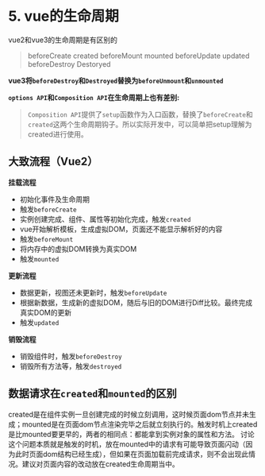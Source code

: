 # 5. vue的生命周期

vue2和vue3的生命周期是有区别的

> beforeCreate
> created
> beforeMount
> mounted
> beforeUpdate
> updated
> beforeDestroy
> Destoryed

**vue3将```beforeDestroy```和```Destroyed```替换为```beforeUnmount```和```unmounted```**

**```options API```和```Composition API```在生命周期上也有差别:**

>```Composition API```提供了```setup```函数作为入口函数，替换了```beforeCreate```和```created```这两个生命周期钩子。所以实际开发中，可以简单把setup理解为created进行使用。

## 大致流程（Vue2）

**挂载流程**

- 初始化事件及生命周期
- 触发```beforeCreate```
- 实例创建完成、组件、属性等初始化完成，触发```created```
- vue开始解析模板，生成虚拟DOM，页面还不能显示解析好的内容
- 触发```beforeMount```
- 将内存中的虚拟DOM转换为真实DOM
- 触发```mounted```

**更新流程**

- 数据更新，视图还未更新时，触发```beforeUpdate```
- 根据新数据，生成新的虚拟DOM，随后与旧的DOM进行Diff比较。最终完成真实DOM的更新
- 触发```updated```

**销毁流程**

- 销毁组件时，触发```beforeDestroy```
- 销毁所有方法等，触发```destroyed```

## 数据请求在```created```和```mounted```的区别

created是在组件实例一旦创建完成的时候立刻调用，这时候页面dom节点并未生成；mounted是在页面dom节点渲染完毕之后就立刻执行的。触发时机上created是比mounted要更早的，两者的相同点：都能拿到实例对象的属性和方法。 讨论这个问题本质就是触发的时机，放在mounted中的请求有可能导致页面闪动（因为此时页面dom结构已经生成），但如果在页面加载前完成请求，则不会出现此情况。建议对页面内容的改动放在created生命周期当中。
